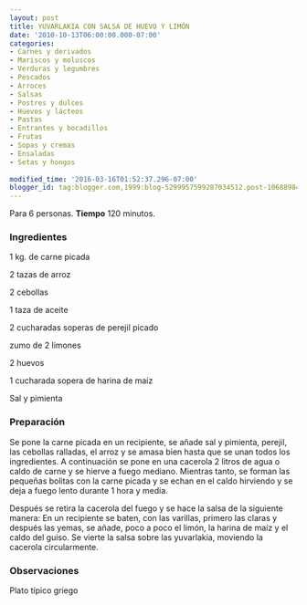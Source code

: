 ```yaml
---
layout: post
title: YUVARLAKIA CON SALSA DE HUEVO Y LIMÓN
date: '2010-10-13T06:00:00.000-07:00'
categories:
- Carnes y derivados
- Mariscos y moluscos
- Verduras y legumbres
- Pescados
- Arroces
- Salsas
- Postres y dulces
- Huevos y lácteos
- Pastas
- Entrantes y bocadillos
- Frutas
- Sopas y cremas
- Ensaladas
- Setas y hongos
 
modified_time: '2016-03-16T01:52:37.296-07:00'
blogger_id: tag:blogger.com,1999:blog-5299957599287034512.post-1068898484993409130
---
```


Para 6 personas.
<b>Tiempo</b> 120 minutos.

<h3>Ingredientes</h3>

1 kg. de carne picada

2 tazas de arroz

2 cebollas

1 taza de aceite

2 cucharadas soperas de perejil picado

zumo de 2 limones

2 huevos

1 cucharada sopera de harina de maíz

Sal y pimienta

<h3>Preparación</h3>

Se pone la carne picada en un recipiente, se añade sal y pimienta, perejil, las cebollas ralladas, el arroz y se amasa bien hasta que se unan todos los ingredientes. A continuación se pone en una cacerola 2 litros de agua o caldo de carne y se hierve a fuego mediano. Mientras tanto, se forman las pequeñas bolitas con la carne picada y se echan en el caldo hirviendo y se deja a fuego lento durante 1 hora y media.

Después se retira la cacerola del fuego y se hace la salsa de la siguiente manera: En un recipiente se baten, con las varillas, primero las claras y después las yemas, se añade, poco a poco el limón, la harina de maíz y el caldo del guiso. Se vierte la salsa sobre las yuvarlakia, moviendo la cacerola circularmente.

<h3>Observaciones</h3>

Plato típico griego


